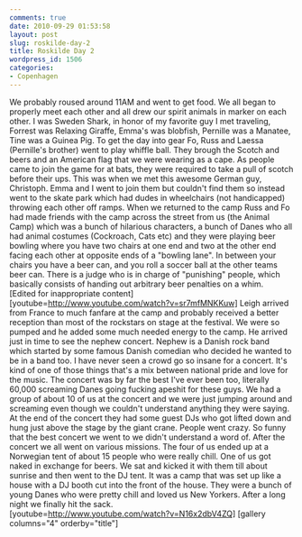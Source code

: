 ```yaml
---
comments: true
date: 2010-09-29 01:53:58
layout: post
slug: roskilde-day-2
title: Roskilde Day 2
wordpress_id: 1506
categories:
- Copenhagen
---
```


We probably roused around 11AM and went to get food.  We all began to properly meet each other and all drew our spirit animals in marker on each other.  I was Sweden Shark, in honor of my favorite guy I met traveling, Forrest was Relaxing Giraffe, Emma's was blobfish, Pernille was a Manatee, Tine was a Guinea Pig.  To get the day into gear Fo, Russ and Laessa (Pernille's brother) went to play whiffle ball.  They brough the Scotch and beers and an American flag that we were wearing as a cape.   As people came to join the game for at bats, they were required to take a pull of scotch before their ups.  This was when we met this awesome German guy, Christoph.  Emma and I went to join them but couldn't find them so instead went to the skate park which had dudes in wheelchairs (not handicapped) throwing each other off ramps.  When we returned to the camp Russ and Fo had made friends with the camp across the street from us (the Animal Camp) which was a bunch of hilarious characters, a bunch of Danes who all had animal costumes (Cockroach, Cats etc) and they were playing beer bowling where you have two chairs at one end and two at the other end facing each other at opposite ends of a "bowling lane".  In between your chairs you have a beer can, and you roll a soccer ball at the other teams beer can.  There is a judge who is in charge of "punishing" people, which basically consists of handing out arbitrary beer penalties on a whim.  
[Edited for inappropriate content]
[youtube=http://www.youtube.com/watch?v=sr7mfMNKKuw]
Leigh arrived from France to much fanfare at the camp and probably received a better reception than most of the rockstars on stage at the festival.  We were so pumped and he added some much needed energy to the camp.  He arrived just in time to see the nephew concert.  Nephew is a Danish rock band which started by some famous Danish comedian who decided he wanted to be in a band too.  I have never seen a crowd go so insane for a concert.  It's kind of one of those things that's a mix between national pride and love for the music.  The concert was by far the best I've ever been too, literally 60,000 screaming Danes going fucking apeshit for these guys.  We had a group of about 10 of us at the concert and we were just jumping around and screaming even though we couldn't understand anything they were saying.  At the end of the concert they had some guest DJs who got lifted down and hung just above the stage by the giant crane.  People went crazy.  So funny that the best concert we went to we didn't understand a word of.  After the concert we all went on various missions.  The four of us ended up at a Norwegian tent of about 15 people who were really chill.   One of us got naked in exchange for beers.  We sat and kicked it with them till about sunrise and then went to the DJ tent.  It was a camp that was set up like a house with a DJ booth cut into the front of the house.  They were a bunch of young Danes who were pretty chill and loved us New Yorkers.  After a long night we finally hit the sack.  
[youtube=http://www.youtube.com/watch?v=N16x2dbV4ZQ]
[gallery columns="4" orderby="title"]
